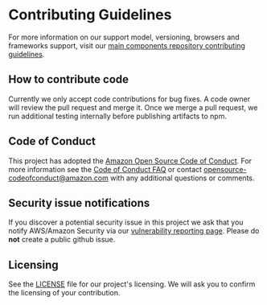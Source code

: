# Contributing Guidelines

For more information on our support model, versioning, browsers and frameworks support, visit our [main components repository contributing guidelines](https://github.com/cloudscape-design/components/blob/main/CONTRIBUTING.md).


## How to contribute code

Currently we only accept code contributions for bug fixes. A code owner will review the pull request and merge it. Once we merge a pull request, we run additional testing internally before publishing artifacts to npm.


## Code of Conduct
This project has adopted the [Amazon Open Source Code of Conduct](https://aws.github.io/code-of-conduct).
For more information see the [Code of Conduct FAQ](https://aws.github.io/code-of-conduct-faq) or contact
opensource-codeofconduct@amazon.com with any additional questions or comments.


## Security issue notifications
If you discover a potential security issue in this project we ask that you notify AWS/Amazon Security via our [vulnerability reporting page](http://aws.amazon.com/security/vulnerability-reporting/). Please do **not** create a public github issue.


## Licensing

See the [LICENSE](LICENSE) file for our project's licensing. We will ask you to confirm the licensing of your contribution.